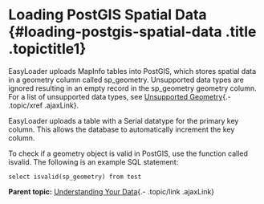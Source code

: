 Loading PostGIS Spatial Data {#loading-postgis-spatial-data .title .topictitle1}
============================

<div class="body conbody">

EasyLoader uploads MapInfo tables into PostGIS, which stores spatial
data in a geometry column called sp\_geometry. Unsupported data types
are ignored resulting in an empty record in the sp\_geometry geometry
column. For a list of unsupported data types, see [Unsupported
Geometry](guide/unsupportedgeometry.html){.- .topic/xref .ajaxLink}.

EasyLoader uploads a table with a Serial datatype for the primary key
column. This allows the database to automatically increment the key
column.

To check if a geometry object is valid in PostGIS, use the function
called isvalid. The following is an example SQL statement:

``` {.pre .codeblock}
select isvalid(sp_geometry) from test
```

</div>

<div class="related-links" functx="http://www.functx.com">

<div class="related-links-title">

</div>

<div class="familylinks">

<div class="parentlink">

**Parent topic:** [Understanding Your
Data](guide/../guide/understandingyourdata.html){.- .topic/link
.ajaxLink}

</div>

</div>

</div>
